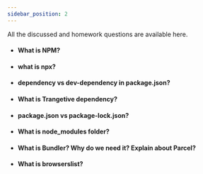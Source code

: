 ```yaml
---
sidebar_position: 2
---
```


All the discussed and homework questions are available here.

- #### What is NPM?
- #### what is npx?
- #### dependency vs dev-dependency in package.json?
- #### What is Trangetive dependency?
- #### package.json vs package-lock.json?
- #### What is node_modules folder?
- #### What is Bundler? Why do we need it? Explain about Parcel?
- #### What is browserslist?
